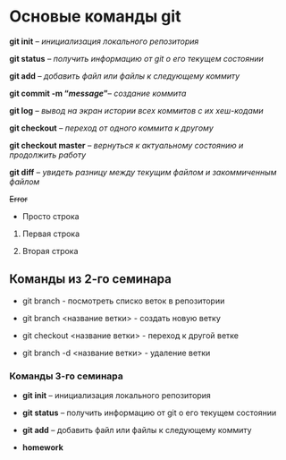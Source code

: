# Основые команды git

**git init** – *инициализация локального репозитория*

**git status** – *получить информацию от git о его текущем состоянии*

**git add** – *добавить файл или файлы к следующему коммиту*

**git commit -m “***message***”**– *создание коммита*

**git log** – *вывод на экран истории всех коммитов с их хеш-кодами*

**git checkout** – *переход от одного коммита к другому*

**git checkout master** – *вернуться к актуальному состоянию и продолжить работу*

**git diff** – *увидеть разницу между текущим файлом и закоммиченным файлом*

~~Error~~

* Просто строка

1. Первая строка

2. Вторая строка

## Команды из 2-го семинара

* git branch - посмотреть списко веток в репозитории

* git branch <название ветки> - создать новую ветку

* git checkout <название ветки> - переход к другой ветке

* git branch -d <название ветки> - удаление ветки

### Команды 3-го семинара

* **git init** – инициализация локального репозитория

* **git status** – получить информацию от git о его текущем состоянии

* **git add** – добавить файл или файлы к следующему коммиту

* **homework**
